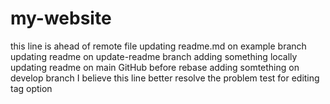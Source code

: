 # my-website
this line is ahead of remote file
updating readme.md on example branch
updating readme on update-readme branch
adding something locally
updating readme on main GitHub before rebase
adding somtething on develop branch
I believe this line better resolve the problem
test for editing tag option
